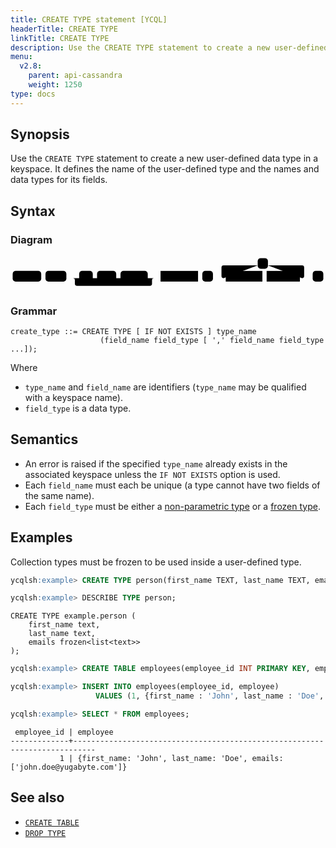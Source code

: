 ```yaml
---
title: CREATE TYPE statement [YCQL]
headerTitle: CREATE TYPE
linkTitle: CREATE TYPE
description: Use the CREATE TYPE statement to create a new user-defined data type in a keyspace.
menu:
  v2.8:
    parent: api-cassandra
    weight: 1250
type: docs
---
```


## Synopsis

Use the `CREATE TYPE` statement to create a new user-defined data type in a keyspace.  It defines the name of the user-defined type and the names and data types for its fields.

## Syntax

### Diagram

<svg class="rrdiagram" version="1.1" xmlns:xlink="http://www.w3.org/1999/xlink" xmlns="http://www.w3.org/2000/svg" width="739" height="80" viewbox="0 0 739 80"><path class="connector" d="M0 52h5m67 0h10m49 0h30m32 0h10m45 0h10m64 0h20m-196 0q5 0 5 5v8q0 5 5 5h171q5 0 5-5v-8q0-5 5-5m5 0h10m88 0h10m25 0h30m-5 0q-5 0-5-5v-20q0-5 5-5h80m24 0h80q5 0 5 5v20q0 5-5 5m-93 0h10m78 0h30m25 0h5"/><rect class="literal" x="5" y="35" width="67" height="25" rx="7"/><text class="text" x="15" y="52">CREATE</text><rect class="literal" x="82" y="35" width="49" height="25" rx="7"/><text class="text" x="92" y="52">TYPE</text><rect class="literal" x="161" y="35" width="32" height="25" rx="7"/><text class="text" x="171" y="52">IF</text><rect class="literal" x="203" y="35" width="45" height="25" rx="7"/><text class="text" x="213" y="52">NOT</text><rect class="literal" x="258" y="35" width="64" height="25" rx="7"/><text class="text" x="268" y="52">EXISTS</text><a xlink:href="../grammar_diagrams#type-name"><rect class="rule" x="352" y="35" width="88" height="25"/><text class="text" x="362" y="52">type_name</text></a><rect class="literal" x="450" y="35" width="25" height="25" rx="7"/><text class="text" x="460" y="52">(</text><rect class="literal" x="580" y="5" width="24" height="25" rx="7"/><text class="text" x="590" y="22">,</text><a xlink:href="../grammar_diagrams#field-name"><rect class="rule" x="505" y="35" width="86" height="25"/><text class="text" x="515" y="52">field_name</text></a><a xlink:href="../grammar_diagrams#field-type"><rect class="rule" x="601" y="35" width="78" height="25"/><text class="text" x="611" y="52">field_type</text></a><rect class="literal" x="709" y="35" width="25" height="25" rx="7"/><text class="text" x="719" y="52">)</text></svg>

### Grammar

```
create_type ::= CREATE TYPE [ IF NOT EXISTS ] type_name
                    (field_name field_type [ ',' field_name field_type ...]);
```

Where

- `type_name` and `field_name` are identifiers (`type_name` may be qualified with a keyspace name).
- `field_type` is a data type.

## Semantics

- An error is raised if the specified `type_name` already exists in the associated keyspace unless the `IF NOT EXISTS` option is used.
- Each `field_name` must each be unique (a type cannot have two fields of the same name).
- Each `field_type` must be either a [non-parametric type](../#data-types) or a [frozen type](../type_frozen).

## Examples

Collection types must be frozen to be used inside a user-defined type.

```sql
ycqlsh:example> CREATE TYPE person(first_name TEXT, last_name TEXT, emails FROZEN<LIST<TEXT>>);
```

```sql
ycqlsh:example> DESCRIBE TYPE person;
```

```
CREATE TYPE example.person (
    first_name text,
    last_name text,
    emails frozen<list<text>>
);
```

```sql
ycqlsh:example> CREATE TABLE employees(employee_id INT PRIMARY KEY, employee person);
```

```sql
ycqlsh:example> INSERT INTO employees(employee_id, employee)
                   VALUES (1, {first_name : 'John', last_name : 'Doe', emails : ['jdoe@example.com']});
```

```sql
ycqlsh:example> SELECT * FROM employees;
```

```
 employee_id | employee
-------------+---------------------------------------------------------------------------
           1 | {first_name: 'John', last_name: 'Doe', emails: ['john.doe@yugabyte.com']}

```

## See also

- [`CREATE TABLE`](../ddl_create_table)
- [`DROP TYPE`](../ddl_drop_type)
